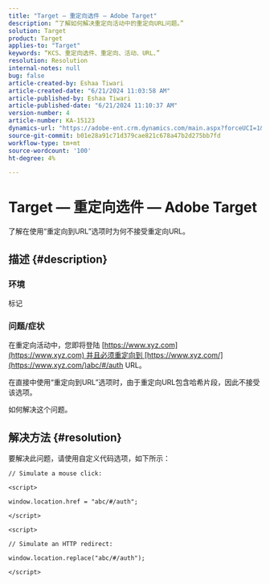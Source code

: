 ```yaml
---
title: "Target — 重定向选件 — Adobe Target"
description: “了解如何解决重定向活动中的重定向URL问题。”
solution: Target
product: Target
applies-to: "Target"
keywords: “KCS、重定向选件、重定向、活动、URL、”
resolution: Resolution
internal-notes: null
bug: false
article-created-by: Eshaa Tiwari
article-created-date: "6/21/2024 11:03:58 AM"
article-published-by: Eshaa Tiwari
article-published-date: "6/21/2024 11:10:37 AM"
version-number: 4
article-number: KA-15123
dynamics-url: "https://adobe-ent.crm.dynamics.com/main.aspx?forceUCI=1&pagetype=entityrecord&etn=knowledgearticle&id=fa80c7f2-bd2f-ef11-840a-6045bd029b18"
source-git-commit: b01e28a91c71d379cae821c678a47b2d275bb7fd
workflow-type: tm+mt
source-wordcount: '100'
ht-degree: 4%

---
```


# Target — 重定向选件 — Adobe Target


了解在使用“重定向到URL”选项时为何不接受重定向URL。

## 描述 {#description}


### 环境

标记

### 问题/症状

在重定向活动中，您即将登陆 [https://www.xyz.com](https://www.xyz.com) 并且必须重定向到 [https://www.xyz.com/](https://www.xyz.com/)abc/#/auth URL。

在直接中使用“重定向到URL”选项时，由于重定向URL包含哈希片段，因此不接受该选项。

如何解决这个问题。


## 解决方法 {#resolution}


要解决此问题，请使用自定义代码选项，如下所示：

`// Simulate a mouse click:`

`<script>`

`window.location.href = "abc/#/auth";`

`</script>`

`<script> `

`// Simulate an HTTP redirect:`

`window.location.replace("abc/#/auth");`

`</script>`
